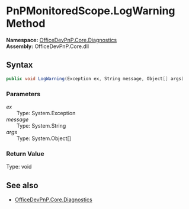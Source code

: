 # PnPMonitoredScope.LogWarning Method  
  

**Namespace:** [OfficeDevPnP.Core.Diagnostics](OfficeDevPnP.Core.Diagnostics.md)  
**Assembly:** OfficeDevPnP.Core.dll  
## Syntax
```C#
public void LogWarning(Exception ex, String message, Object[] args)
```
### Parameters
*ex*  
&emsp;&emsp;Type: System.Exception  
*message*  
&emsp;&emsp;Type: System.String  
*args*  
&emsp;&emsp;Type: System.Object[]  
### Return Value
Type: void  

## See also
- [OfficeDevPnP.Core.Diagnostics](OfficeDevPnP.Core.Diagnostics.md)
